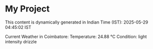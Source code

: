 # My Project

This content is dynamically generated in Indian Time (IST): 2025-05-29 04:45:02 IST


Current Weather in Coimbatore:
Temperature: 24.88 °C
Condition: light intensity drizzle
